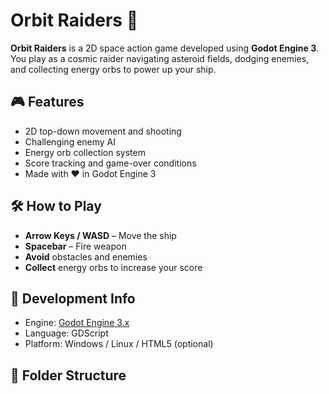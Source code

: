 # Orbit Raiders 🚀

**Orbit Raiders** is a 2D space action game developed using **Godot Engine 3**. You play as a cosmic raider navigating asteroid fields, dodging enemies, and collecting energy orbs to power up your ship.

## 🎮 Features

- 2D top-down movement and shooting  
- Challenging enemy AI  
- Energy orb collection system  
- Score tracking and game-over conditions  
- Made with ❤️ in Godot Engine 3

## 🛠️ How to Play

- **Arrow Keys / WASD** – Move the ship  
- **Spacebar** – Fire weapon  
- **Avoid** obstacles and enemies  
- **Collect** energy orbs to increase your score

## 🧪 Development Info

- Engine: [Godot Engine 3.x](https://godotengine.org)  
- Language: GDScript  
- Platform: Windows / Linux / HTML5 (optional)

## 📂 Folder Structure

